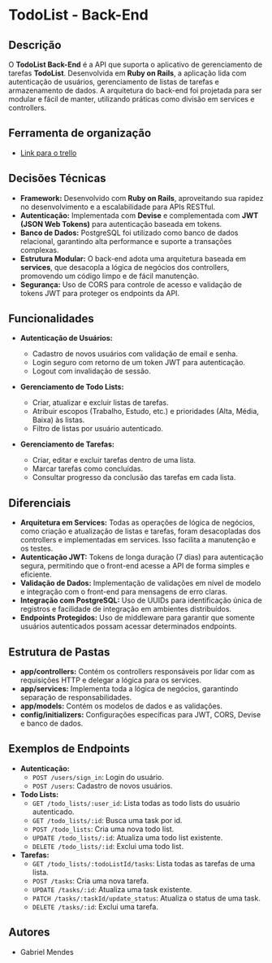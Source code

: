 # TodoList - Back-End

## Descrição
O **TodoList Back-End** é a API que suporta o aplicativo de gerenciamento de tarefas **TodoList**. Desenvolvida em **Ruby on Rails**, a aplicação lida com autenticação de usuários, gerenciamento de listas de tarefas e armazenamento de dados. A arquitetura do back-end foi projetada para ser modular e fácil de manter, utilizando práticas como divisão em services e controllers.

## Ferramenta de organização 

- [Link para o trello](https://trello.com/b/T5HLHIam/todo-list)

## Decisões Técnicas
- **Framework:** Desenvolvido com **Ruby on Rails**, aproveitando sua rapidez no desenvolvimento e a escalabilidade para APIs RESTful.
- **Autenticação:** Implementada com **Devise** e complementada com **JWT (JSON Web Tokens)** para autenticação baseada em tokens.
- **Banco de Dados:** PostgreSQL foi utilizado como banco de dados relacional, garantindo alta performance e suporte a transações complexas.
- **Estrutura Modular:** O back-end adota uma arquitetura baseada em **services**, que desacopla a lógica de negócios dos controllers, promovendo um código limpo e de fácil manutenção.
- **Segurança:** Uso de CORS para controle de acesso e validação de tokens JWT para proteger os endpoints da API.

## Funcionalidades
- **Autenticação de Usuários:**
  - Cadastro de novos usuários com validação de email e senha.
  - Login seguro com retorno de um token JWT para autenticação.
  - Logout com invalidação de sessão.

- **Gerenciamento de Todo Lists:**
  - Criar, atualizar e excluir listas de tarefas.
  - Atribuir escopos (Trabalho, Estudo, etc.) e prioridades (Alta, Média, Baixa) às listas.
  - Filtro de listas por usuário autenticado.

- **Gerenciamento de Tarefas:**
  - Criar, editar e excluir tarefas dentro de uma lista.
  - Marcar tarefas como concluídas.
  - Consultar progresso da conclusão das tarefas em cada lista.

## Diferenciais
- **Arquitetura em Services:** Todas as operações de lógica de negócios, como criação e atualização de listas e tarefas, foram desacopladas dos controllers e implementadas em services. Isso facilita a manutenção e os testes.
- **Autenticação JWT:** Tokens de longa duração (7 dias) para autenticação segura, permitindo que o front-end acesse a API de forma simples e eficiente.
- **Validação de Dados:** Implementação de validações em nível de modelo e integração com o front-end para mensagens de erro claras.
- **Integração com PostgreSQL:** Uso de UUIDs para identificação única de registros e facilidade de integração em ambientes distribuídos.
- **Endpoints Protegidos:** Uso de middleware para garantir que somente usuários autenticados possam acessar determinados endpoints.

## Estrutura de Pastas
- **app/controllers:** Contém os controllers responsáveis por lidar com as requisições HTTP e delegar a lógica para os services.
- **app/services:** Implementa toda a lógica de negócios, garantindo separação de responsabilidades.
- **app/models:** Contém os modelos de dados e as validações.
- **config/initializers:** Configurações específicas para JWT, CORS, Devise e banco de dados.


## Exemplos de Endpoints
- **Autenticação:**
  - `POST /users/sign_in`: Login do usuário.
  - `POST /users`: Cadastro de novos usuários.
- **Todo Lists:**
  - `GET /todo_lists/:user_id`: Lista todas as todo lists do usuário autenticado.
  - `GET /todo_lists/:id`: Busca uma task por id.
  - `POST /todo_lists`: Cria uma nova todo list.
  - `UPDATE /todo_lists/:id`: Atualiza uma todo list existente.
  - `DELETE /todo_lists/:id`: Exclui uma todo list.
- **Tarefas:**
  - `GET /todo_lists/:todoListId/tasks`: Lista todas as tarefas de uma lista.
  - `POST /tasks`: Cria uma nova tarefa.
  - `UPDATE /tasks/:id`: Atualiza uma task existente.
  - `PATCH /tasks/:taskId/update_status`: Atualiza o status de uma task.
  - `DELETE /tasks/:id`: Exclui uma tarefa.

## Autores
- Gabriel Mendes


